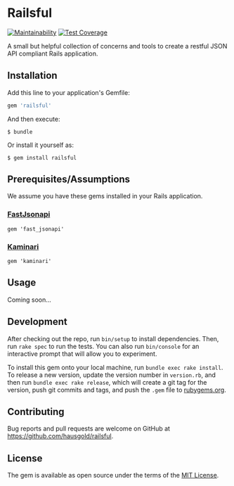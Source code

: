 # Railsful
[![Maintainability](https://api.codeclimate.com/v1/badges/d1e81476a4c63779815e/maintainability)](https://codeclimate.com/github/hausgold/railsful/maintainability)
[![Test Coverage](https://api.codeclimate.com/v1/badges/d1e81476a4c63779815e/test_coverage)](https://codeclimate.com/github/hausgold/railsful/test_coverage)

A small but helpful collection of concerns and tools to create
a restful JSON API compliant Rails application.

## Installation

Add this line to your application's Gemfile:

```ruby
gem 'railsful'
```

And then execute:

    $ bundle

Or install it yourself as:

    $ gem install railsful

## Prerequisites/Assumptions
We assume you have these gems installed in your Rails application.

### [FastJsonapi](https://github.com/Netflix/fast_jsonapi)
```
gem 'fast_jsonapi'
```
### [Kaminari](https://github.com/kaminari/kaminari)
```
gem 'kaminari'
```

## Usage

Coming soon...

## Development

After checking out the repo, run `bin/setup` to install dependencies. Then, run
`rake spec` to run the tests. You can also run `bin/console` for an interactive
prompt that will allow you to experiment.

To install this gem onto your local machine, run `bundle exec rake install`. To
release a new version, update the version number in `version.rb`, and then run
`bundle exec rake release`, which will create a git tag for the version, push
git commits and tags, and push the `.gem` file to
[rubygems.org](https://rubygems.org).

## Contributing

Bug reports and pull requests are welcome on GitHub at
https://github.com/hausgold/railsful.

## License

The gem is available as open source under the terms of the [MIT
License](https://opensource.org/licenses/MIT).
